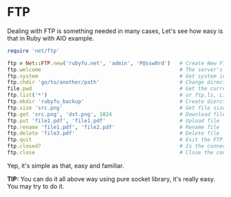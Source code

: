 # FTP
Dealing with FTP is something needed in many cases, Let's see how easy is that in Ruby with AIO example.


```ruby
require 'net/ftp'

ftp = Net::FTP.new('rubyfu.net', 'admin', 'P@ssw0rd')   # Create New FTP connection
ftp.welcome                                             # The server's welcome message
ftp.system                                              # Get system information 
ftp.chdir 'go/to/another/path'                          # Change directory
file.pwd                                                # Get the currect directory
ftp.list('*')                                           # or ftp.ls, List all files and folders
ftp.mkdir 'rubyfu_backup'                               # Create dierctory
ftp.size 'src.png'                                      # Get file size
ftp.get 'src.png', 'dst.png', 1024                      # Download file
ftp.put 'file1.pdf', 'file1.pdf'                        # Upload file 
ftp.rename 'file1.pdf', 'file2.pdf'                     # Rename file
ftp.delete 'file3.pdf'                                  # Delete file 
ftp.quit                                                # Exit the FTP session
ftp.closed?                                             # Is the connection closed?
ftp.close                                               # Close the connection
```

Yep, it's simple as that, easy and familiar.

**TIP:** You can do it all above way using pure socket library, it's really easy. You may try to do it.